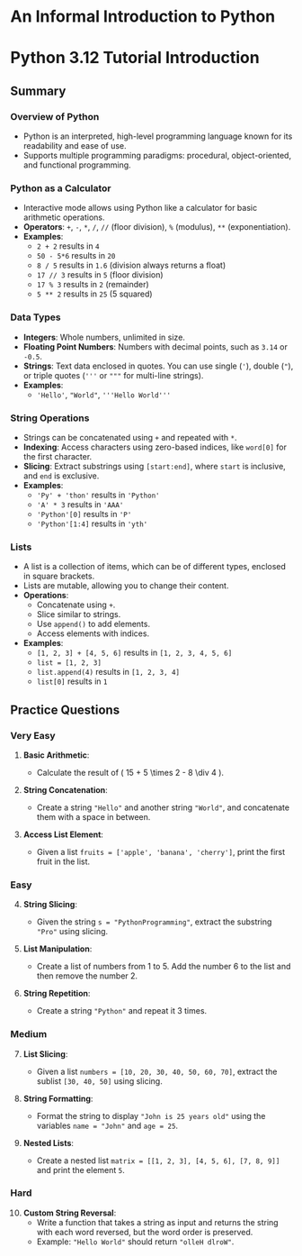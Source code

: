 # An Informal Introduction to Python

# Python 3.12 Tutorial Introduction

## Summary

### Overview of Python
- Python is an interpreted, high-level programming language known for its readability and ease of use. 
- Supports multiple programming paradigms: procedural, object-oriented, and functional programming.

### Python as a Calculator
- Interactive mode allows using Python like a calculator for basic arithmetic operations.
- **Operators**: `+`, `-`, `*`, `/`, `//` (floor division), `%` (modulus), `**` (exponentiation).
- **Examples**:
  - `2 + 2` results in `4`
  - `50 - 5*6` results in `20`
  - `8 / 5` results in `1.6` (division always returns a float)
  - `17 // 3` results in `5` (floor division)
  - `17 % 3` results in `2` (remainder)
  - `5 ** 2` results in `25` (5 squared)

### Data Types
- **Integers**: Whole numbers, unlimited in size.
- **Floating Point Numbers**: Numbers with decimal points, such as `3.14` or `-0.5`.
- **Strings**: Text data enclosed in quotes. You can use single (`'`), double (`"`), or triple quotes (`'''` or `"""` for multi-line strings).
- **Examples**:
  - `'Hello'`, `"World"`, `'''Hello World'''`

### String Operations
- Strings can be concatenated using `+` and repeated with `*`.
- **Indexing**: Access characters using zero-based indices, like `word[0]` for the first character.
- **Slicing**: Extract substrings using `[start:end]`, where `start` is inclusive, and `end` is exclusive.
- **Examples**:
  - `'Py' + 'thon'` results in `'Python'`
  - `'A' * 3` results in `'AAA'`
  - `'Python'[0]` results in `'P'`
  - `'Python'[1:4]` results in `'yth'`

### Lists
- A list is a collection of items, which can be of different types, enclosed in square brackets.
- Lists are mutable, allowing you to change their content.
- **Operations**:
  - Concatenate using `+`.
  - Slice similar to strings.
  - Use `append()` to add elements.
  - Access elements with indices.
- **Examples**:
  - `[1, 2, 3] + [4, 5, 6]` results in `[1, 2, 3, 4, 5, 6]`
  - `list = [1, 2, 3]`
  - `list.append(4)` results in `[1, 2, 3, 4]`
  - `list[0]` results in `1`

## Practice Questions

### Very Easy

1. **Basic Arithmetic**:
   - Calculate the result of \( 15 + 5 \times 2 - 8 \div 4 \).

2. **String Concatenation**:
   - Create a string `"Hello"` and another string `"World"`, and concatenate them with a space in between.

3. **Access List Element**:
   - Given a list `fruits = ['apple', 'banana', 'cherry']`, print the first fruit in the list.

### Easy

4. **String Slicing**:
   - Given the string `s = "PythonProgramming"`, extract the substring `"Pro"` using slicing.

5. **List Manipulation**:
   - Create a list of numbers from 1 to 5. Add the number 6 to the list and then remove the number 2.

6. **String Repetition**:
   - Create a string `"Python"` and repeat it 3 times.

### Medium

7. **List Slicing**:
   - Given a list `numbers = [10, 20, 30, 40, 50, 60, 70]`, extract the sublist `[30, 40, 50]` using slicing.

8. **String Formatting**:
   - Format the string to display `"John is 25 years old"` using the variables `name = "John"` and `age = 25`.

9. **Nested Lists**:
   - Create a nested list `matrix = [[1, 2, 3], [4, 5, 6], [7, 8, 9]]` and print the element `5`.

### Hard

10. **Custom String Reversal**:
    - Write a function that takes a string as input and returns the string with each word reversed, but the word order is preserved.
    - Example: `"Hello World"` should return `"olleH dlroW"`.
